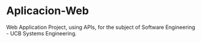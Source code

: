 # Aplicacion-Web
Web Application Project, using APIs, for the subject of Software Engineering - UCB Systems Engineering.
